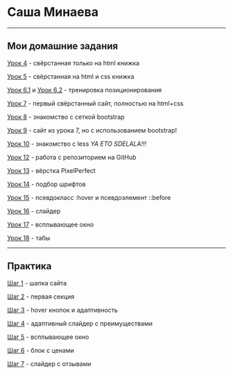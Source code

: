 # Саша Минаева
****
## Мои домашние задания


[Урок 4](https://saszami.github.io/lesson_4/ "Урок 4") - свёрстанная только на html книжка


[Урок 5](https://saszami.github.io/lesson_5/ "Урок 5") - свёрстанная на html и css книжка


[Урок 6.1](https://saszami.github.io/lesson_6/task_1/ "Урок 6, первая часть задания") и [Урок 6.2](https://saszami.github.io/lesson_6/task_2/ "Урок 6, вторая часть задания") - тренировка позиционирования


[Урок 7](https://saszami.github.io/lesson_7/ "Урок 7") - первый свёрстанный сайт, полностью на html+css


[Урок 8](https://saszami.github.io/lesson_8/ "Урок 8") - знакомство с сеткой bootstrap


[Урок 9](https://saszami.github.io/lesson_9/ "Урок 9") - сайт из урока 7, но с использованием bootstrap!


[Урок 10](https://saszami.github.io/lesson_10/ "Урок 10") - знакомство с less *YA ETO SDELALA!!!*


[Урок 12](https://saszami.github.io/lesson_12/src/ "Моя первая домашка на GitHub") - работа с репозиторием на GitHub


[Урок 13](https://saszami.github.io/lesson_13/ "Урок 13") - вёрстка PixelPerfect


[Урок 14](https://saszami.github.io/lesson_14/ "Урок 14") - подбор шрифтов


[Урок 15](https://saszami.github.io/lesson_15/ "Урок 15") - псевдокласс :hover и псевдоэлемент ::before


[Урок 16](https://saszami.github.io/lesson_16/ "Урок 16") - слайдер


[Урок 17](https://saszami.github.io/lesson_17/ "Урок 17") - всплывающее окно


[Урок 18](https://saszami.github.io/lesson_18/ "Урок 18") - табы

*****
## Практика


[Шаг 1](https://saszami.github.io/project/ "Шаг 1") - шапка сайта


[Шаг 2](https://saszami.github.io/practise/step_2/ "Шаг 2") - первая секция


[Шаг 3](https://saszami.github.io/practise/step_3/ "Шаг 3") - hover кнопок и адаптивность


[Шаг 4](https://saszami.github.io/practise/step_4/ "Шаг 4") - адаптивный слайдер с преимуществами


[Шаг 5](https://saszami.github.io/practise/step_5/ "Шаг 5") - всплывающее окно


[Шаг 6](https://saszami.github.io/practise/step_6/ "Шаг 6") - блок с ценами


[Шаг 7](https://saszami.github.io/practise/step_7/ "Шаг 7") - слайдер с отзывами
